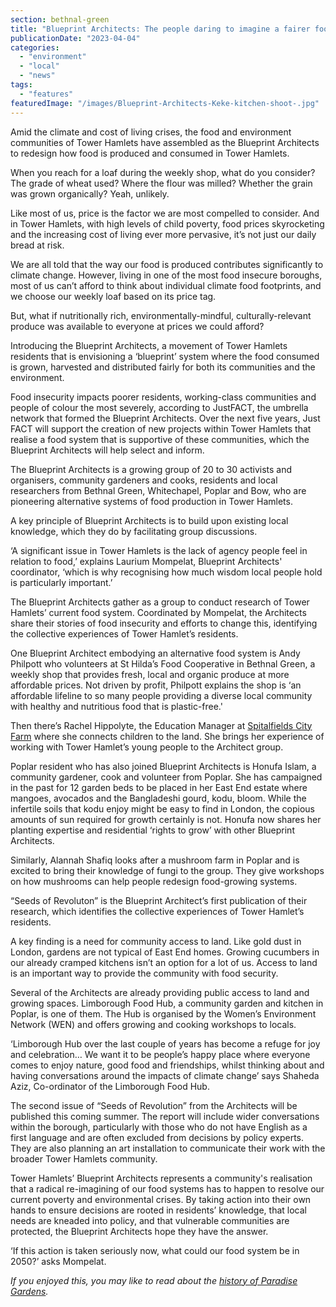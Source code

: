 ```yaml
---
section: bethnal-green
title: "Blueprint Architects: The people daring to imagine a fairer food system in Tower Hamlets"
publicationDate: "2023-04-04"
categories: 
  - "environment"
  - "local"
  - "news"
tags: 
  - "features"
featuredImage: "/images/Blueprint-Architects-Keke-kitchen-shoot-.jpg"
---
```


Amid the climate and cost of living crises, the food and environment communities of Tower Hamlets have assembled as the Blueprint Architects to redesign how food is produced and consumed in Tower Hamlets.

When you reach for a loaf during the weekly shop, what do you consider? The grade of wheat used? Where the flour was milled? Whether the grain was grown organically? Yeah, unlikely. 

Like most of us, price is the factor we are most compelled to consider. And in Tower Hamlets, with high levels of child poverty, food prices skyrocketing and the increasing cost of living ever more pervasive, it’s not just our daily bread at risk. 

We are all told that the way our food is produced contributes significantly to climate change. However, living in one of the most food insecure boroughs, most of us can’t afford to think about individual climate food footprints, and we choose our weekly loaf based on its price tag. 

But, what if nutritionally rich, environmentally-mindful, culturally-relevant produce was available to everyone at prices we could afford?

Introducing the Blueprint Architects, a movement of Tower Hamlets residents that is envisioning a ‘blueprint’ system where the food consumed is grown, harvested and distributed fairly for both its communities and the environment.

Food insecurity impacts poorer residents, working-class communities and people of colour the most severely, according to JustFACT, the umbrella network that formed the Blueprint Architects. Over the next five years, Just FACT will support the creation of new projects within Tower Hamlets that realise a food system that is supportive of these communities, which the Blueprint Architects will help select and inform.

The Blueprint Architects is a growing group of 20 to 30 activists and organisers, community gardeners and cooks, residents and local researchers from Bethnal Green, Whitechapel, Poplar and Bow, who are pioneering alternative systems of food production in Tower Hamlets.

A key principle of Blueprint Architects is to build upon existing local knowledge, which they do by facilitating group discussions.

‘A significant issue in Tower Hamlets is the lack of agency people feel in relation to food,’ explains Laurium Mompelat, Blueprint Architects' coordinator, ‘which is why recognising how much wisdom local people hold is particularly important.’

The Blueprint Architects gather as a group to conduct research of Tower Hamlets’ current food system. Coordinated by Mompelat, the Architects share their stories of food insecurity and efforts to change this, identifying the collective experiences of Tower Hamlet’s residents. 

One Blueprint Architect embodying an alternative food system is Andy Philpott who volunteers at St Hilda’s Food Cooperative in Bethnal Green, a weekly shop that provides fresh, local and organic produce at more affordable prices. Not driven by profit, Philpott explains the shop is ‘an affordable lifeline to so many people providing a diverse local community with healthy and nutritious food that is plastic-free.'

Then there’s Rachel Hippolyte, the Education Manager at [Spitalfields City Farm](https://bethnalgreenlondon.co.uk/spitalfields-city-farm/) where she connects children to the land. She brings her experience of working with Tower Hamlet’s young people to the Architect group. 

Poplar resident who has also joined Blueprint Architects is Honufa Islam, a community gardener, cook and volunteer from Poplar. She has campaigned in the past for 12 garden beds to be placed in her East End estate where mangoes, avocados and the Bangladeshi gourd, kodu, bloom. While the infertile soils that kodu enjoy might be easy to find in London, the copious amounts of sun required for growth certainly is not. Honufa now shares her planting expertise and residential ‘rights to grow’ with other Blueprint Architects. 

Similarly, Alannah Shafiq looks after a mushroom farm in Poplar and is excited to bring their knowledge of fungi to the group. They give workshops on how mushrooms can help people redesign food-growing systems. 

“Seeds of Revoluton” is the Blueprint Architect’s first publication of their research, which identifies the collective experiences of Tower Hamlet’s residents.

A key finding is a need for community access to land. Like gold dust in London, gardens are not typical of East End homes. Growing cucumbers in our already cramped kitchens isn’t an option for a lot of us. Access to land is an important way to provide the community with food security.

Several of the Architects are already providing public access to land and growing spaces. Limborough Food Hub, a community garden and kitchen in Poplar, is one of them. The Hub is organised by the Women’s Environment Network (WEN) and offers growing and cooking workshops to locals.

‘Limborough Hub over the last couple of years has become a refuge for joy and celebration… We want it to be people’s happy place where everyone comes to enjoy nature, good food and friendships, whilst thinking about and having conversations around the impacts of climate change’ says Shaheda Aziz, Co-ordinator of the Limborough Food Hub.

The second issue of “Seeds of Revolution” from the Architects will be published this coming summer. The report will include wider conversations within the borough, particularly with those who do not have English as a first language and are often excluded from decisions by policy experts. They are also planning an art installation to communicate their work with the broader Tower Hamlets community.

Tower Hamlets’ Blueprint Architects represents a community's realisation that a radical re-imagining of our food systems has to happen to resolve our current poverty and environmental crises. By taking action into their own hands to ensure decisions are rooted in residents’ knowledge, that local needs are kneaded into policy, and that vulnerable communities are protected, the Blueprint Architects hope they have the answer.

‘If this action is taken seriously now, what could our food system be in 2050?’ asks Mompelat.

_If you enjoyed this, you may like to read about the [history of Paradise Gardens](https://bethnalgreenlondon.co.uk/paradise-gardens-bethnal-green-history/)._
